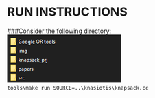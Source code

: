 # RUN INSTRUCTIONS #
###Consider the following directory:\
![Directory listing](img/directoryimg.png?raw=true "Title")\
```tools\make run SOURCE=..\knasiotis\knapsack.cc```
